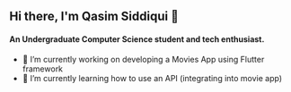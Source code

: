 ## Hi there, I'm Qasim Siddiqui 👋

#### An Undergraduate Computer Science student and tech enthusiast.

- 🔭 I’m currently working on developing a Movies App using Flutter framework
- 🌱 I’m currently learning how to use an API (integrating into movie app)


<!--
**qasimsiddiqui/qasimsiddiqui** is a ✨ _special_ ✨ repository because its `README.md` (this file) appears on your GitHub profile.

Here are some ideas to get you started:

- 🔭 I’m currently working on ...
- 👯 I’m looking to collaborate on ...
- 🤔 I’m looking for help with ...
- 💬 Ask me about ...
- 📫 How to reach me: ...
- 😄 Pronouns: ...
- ⚡ Fun fact: ...
-->
